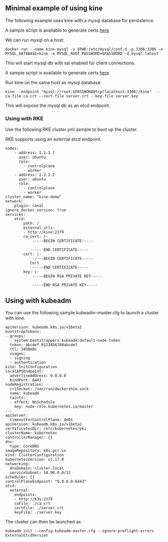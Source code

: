 ## Minimal example of using kine
The following example uses kine with a mysql database for persistence.

A sample script is available to generate certs [here](generate-certs.sh)

We can run mysql on a host:

```
docker run --name kine-mysql -v $PWD:/etc/mysql/conf.d -p 3306:3306 -e MYSQL_DATABASE=kine -e MYSQL_ROOT_PASSWORD=$PASSWORD -d mysql:latest
```

This will start mysql db with ssl enabled for client connections.

A sample script is available to generate certs [here](generate-certs.sh)

Run kine on the same host as mysql database:
```
kine --endpoint "mysql://root:$PASSWORD@tcp(localhost:3306)/kine"  --ca-file ca.crt --cert-file server.crt --key-file server.key
```

This will expose the mysql db as an etcd endpoint.

### Using with RKE
Use the following RKE cluster.yml sample to boot up the cluster. 

RKE supports using an external etcd endpoint.

```
nodes:
    - address: 1.1.1.1
      user: ubuntu
      role:
        - controlplane
        - worker
    - address: 2.2.2.2
      user: ubuntu
      role:
        - controlplane
        - worker
cluster_name: "kine-demo"
network:
    plugin: canal
ignore_docker_version: true
services:
    etcd:
        path: /
        external_urls:
        - http://kine:2379
        ca_cert: |-
            -----BEGIN CERTIFICATE-----
            
            -----END CERTIFICATE-----
        cert: |-
            -----BEGIN CERTIFICATE-----
           Cert
            -----END CERTIFICATE-----
        key: |-
            -----BEGIN RSA PRIVATE KEY-----

            -----END RSA PRIVATE KEY-----
```

## Using with kubeadm

You can use the following sample kubeadm-master.cfg to launch a cluster with kine.

```
apiVersion: kubeadm.k8s.io/v1beta2
bootstrapTokens:
- groups:
  - system:bootstrappers:kubeadm:default-node-token
  token: abcdef.0123456789abcdef
  ttl: 24h0m0s
  usages:
  - signing
  - authentication
kind: InitConfiguration
localAPIEndpoint:
  advertiseAddress: 0.0.0.0
  bindPort: 6443
nodeRegistration:
  criSocket: /var/run/dockershim.sock
  name: kubeadm
  taints:
  - effect: NoSchedule
    key: node-role.kubernetes.io/master
---
apiServer:
  timeoutForControlPlane: 4m0s
apiVersion: kubeadm.k8s.io/v1beta2
certificatesDir: /etc/kubernetes/pki
clusterName: kubernetes
controllerManager: {}
dns:
  type: CoreDNS
imageRepository: k8s.gcr.io
kind: ClusterConfiguration
kubernetesVersion: v1.17.0
networking:
  dnsDomain: cluster.local
  serviceSubnet: 10.96.0.0/12
scheduler: {}
controlPlaneEndpoint: "0.0.0.0:6443"
etcd:
  external:
    endpoints:
    - http://k3s:2379
    caFile: ./ca.crt
    certFile: ./server.crt
    keyFile: ./server.key
```

The cluster can then be launched as 

`kubeadm init --config kubeadm-master.cfg --ignore-preflight-errors ExternalEtcdVersion`
